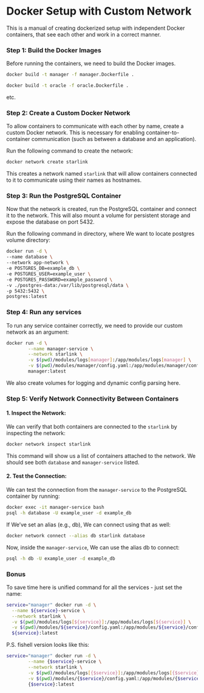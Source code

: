 # Docker Setup with Custom Network
This is a manual of creating dockerized setup with independent Docker containers,
that see each other and work in a correct manner.

### Step 1: Build the Docker Images
Before running the containers, we need to build the Docker images.
```bash
docker build -t manager -f manager.Dockerfile .
````
```bash
docker build -t oracle -f oracle.Dockerfile .
````
etc.

### Step 2: Create a Custom Docker Network
To allow containers to communicate with each other by name, create a custom Docker network. This is necessary for enabling container-to-container communication (such as between a database and an application).

Run the following command to create the network:
```bash
docker network create starlink
```
This creates a network named `starlink` that will allow containers connected to it to communicate using their names as hostnames.

### Step 3: Run the PostgreSQL Container
Now that the network is created, run the PostgreSQL container and connect it to the network. This will also mount a volume for persistent storage and expose the database on port 5432.

Run the following command in directory, where We want to locate postgres volume directory:
```bash
docker run -d \
--name database \
--network app-network \
-e POSTGRES_DB=example_db \
-e POSTGRES_USER=example_user \
-e POSTGRES_PASSWORD=example_password \
-v ./postgres-data:/var/lib/postgresql/data \
-p 5432:5432 \
postgres:latest
```

### Step 4: Run any services
To run any service container correctly, we need to provide our custom network as an argument:
```bash
docker run -d \
        --name manager-service \
        --network starlink \
        -v $(pwd)/modules/logs[manager]:/app/modules/logs[manager] \
        -v $(pwd)/modules/manager/config.yaml:/app/modules/manager/config.yaml \
        manager:latest
```
We also create volumes for logging and dynamic config parsing here.

### Step 5: Verify Network Connectivity Between Containers
#### 1. Inspect the Network:

We can verify that both containers are connected to the `starlink` by inspecting the network:
```bash
docker network inspect starlink
```
This command will show us a list of containers attached to the network. We should see both `database` and `manager-service` listed.

#### 2. Test the Connection:

We can test the connection from the `manager-service` to the PostgreSQL container by running:

```bash
docker exec -it manager-service bash
psql -h database -U example_user -d example_db
```
If We’ve set an alias (e.g., db), We can connect using that as well:
```bash
docker network connect --alias db starlink database
```
Now, inside the `manager-service`, We can use the alias db to connect:
```bash
psql -h db -U example_user -d example_db
```

### Bonus 
To save time here is unified command for all the services - just set the name:
```bash
service="manager" docker run -d \
  --name ${service}-service \
  --network starlink \
  -v $(pwd)/modules/logs[${service}]:/app/modules/logs[${service}] \
  -v $(pwd)/modules/${service}/config.yaml:/app/modules/${service}/config.yaml \
  ${service}:latest
```
P.S. fishell version looks like this:
```bash
service="manager" docker run -d \
        --name {$service}-service \
        --network starlink \
        -v $(pwd)/modules/logs[{$service}]:/app/modules/logs[{$service}] \
        -v $(pwd)/modules/{$service}/config.yaml:/app/modules/{$service}/config.yaml \
        {$service}:latest
```